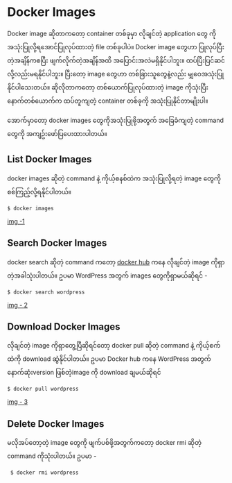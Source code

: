 ﻿# Docker Images

Docker image ဆိုတာကတော့ container တစ်ခုမှာ လိုချင်တဲ့ application တွေ ကိုအသုံးပြုလို့ရအောင်ပြုလုပ်ထားတဲ့ file တစ်ခုပါပဲ။ Docker image တွေဟာ ပြုလုပ်ပြီးတဲ့အချိန်ကစပြီး ဖျက်လိုက်တဲ့အချိန်အထိ အပြောင်းအလဲမရှိနိုင်ပါဘူး။ ထပ်ပြီးပြင်ဆင်လို့လည်းမရနိုင်ပါဘူး။ ပြီးတော့ image တွေဟာ တစ်ခြားသူတွေနဲ့လည်း မျှဝေအသုံးပြုနိုင်ပါသေးတယ်။ ဆိုလိုတာကတော့ တစ်ယောက်ပြုလုပ်ထားတဲ့ image ကိုသုံးပြီး နောက်တစ်ယောက်က ထပ်တူကျတဲ့ container တစ်ခုကို အသုံးပြုနိုင်တာမျိုးပါ။

အောက်မှာတော့ docker images တွေကိုအသုံးပြုဖို့အတွက် အခြေခံကျတဲ့ command တွေကို အကျဥ်းဖော်ပြပေးထားပါတယ်။


## List Docker Images  
docker images ဆိုတဲ့ command နဲ့ ကိုယ့်စနစ်ထဲက အသုံးပြုလို့ရတဲ့ image တွေကိုစစ်ကြည့်လို့ရနိုင်ပါတယ်။

```
$ docker images
```

[img -1](https://drive.google.com/open?id=1_wLyiUahOQzsRfswSeS1iB8RDq4DvfbT)



## Search Docker Images
docker search ဆိုတဲ့ command ကတော့  [docker hub](https://hub.docker.com/)  ကနေ လိုချင်တဲ့ image ကိုရှာတဲ့အခါသုံးပါတယ်။ ဥပမာ WordPress အတွက် images တွေကိုရှာမယ်ဆိုရင် -

```
$ docker search wordpress
```

[img - 2](https://drive.google.com/open?id=1gxug_Ldf9vhxAtiZK8wsFwURXyPo_YAK)

## Download Docker Images  
လိုချင်တဲ့ image ကိုရှာတွေ့ပြီဆိုရင်တော့ docker pull ဆိုတဲ့ command နဲ့ ကိုယ့်စက်ထဲကို download ဆွဲနိုင်ပါတယ်။ ဥပမာ Docker hub ကနေ WordPress အတွက်နောက်ဆုံးversion ဖြစ်တဲ့image ကို download ချမယ်ဆိုရင်

```
$ docker pull wordpress
```

[img - 3](https://drive.google.com/open?id=1JVqvPZtdrocB5UTqwysOcuU9hSrxfrwQ)


## Delete Docker Images
မလိုအပ်တော့တဲ့ image တွေကို ဖျက်ပစ်ဖို့အတွက်ကတော့ docker rmi ဆိုတဲ့ command ကိုသုံးပါတယ်။ 
ဥပမာ -

```
 $ docker rmi wordpress
```
